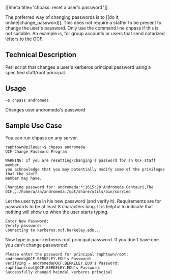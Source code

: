 [[!meta title="chpass: reset a user's password"]]

The preferred way of changing passwords is to [[do it online|change_password]].
This does not require a staffer to be present to change the user's password.
Only use the command line chpass if this is not suitable. An example is, for
group accounts or users that send notarized letters to the OCF.

## Technical Description

Perl script that changes a user's kerberos principal password using a specified
staff/root principal.

## Usage

    ~$ chpass andromeda

Changes user andromeda's password

## Sample Use Case

You can run chpass on any server.

    raphtown@pileup:~$ chpass andromeda
    OCF Change Password Program

    WARNING: If you are resetting/changing a password for an OCF staff member,
    you acknowledge that you may potentially modify some of the privileges that the staff
    member may have.

    Changing password for: andromeda:*:1615:20:Andromeda Centauri,The OCF,,:/home/a/an/andromeda:/opt/share/utils/bin/sorried

Let the user type in his new password (and verify it). Requirements are for
passwords to be at least 8 characters long. It is helpful to indicate that
nothing will show up when the user starts typing.

    Enter New Password:
    Verify password:
    Connecting to kerberos.ocf.berkeley.edu...

Now type in your kerberos root principal password. If you don't have one you
can't change passwords!

    Please enter the password for principal raphtown/root:
    andromeda@OCF.BERKELEY.EDU's Password:
    Verifying - andromeda@OCF.BERKELEY.EDU's Password:
    raphtown/root@OCF.BERKELEY.EDU's Password:
    Successfully changed heimdal kerberos principal
